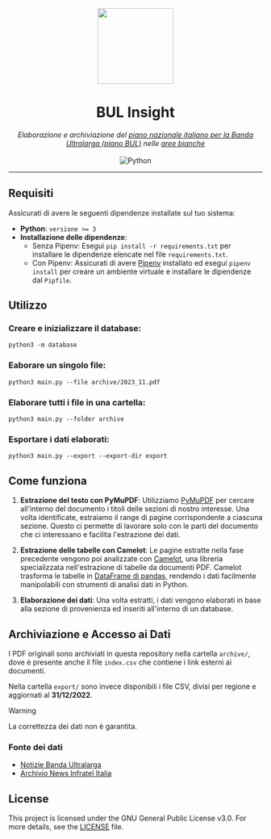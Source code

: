 <div align="center">
  <img src="https://i.imgur.com/2IhIywQ.png" width="150" />
  <h1>BUL Insight</h1>
  <em>Elaborazione e archiviazione del <a href="https://fibra.click/piano-bul/">piano nazionale italiano per la Banda Ultralarga (piano BUL)</a> nelle <a href="https://fibra.click/piano-aree-bianche/">aree bianche</a></em>
  <br>
  <br>
  <img src="https://img.shields.io/badge/Python-3776AB.svg?style=flat&logo=Python&logoColor=white" alt="Python">
</div>

---

## Requisiti

Assicurati di avere le seguenti dipendenze installate sul tuo sistema:

- **Python**: `versione >= 3`
- **Installazione delle dipendenze**:
  - Senza Pipenv: Esegui `pip install -r requirements.txt` per installare le dipendenze elencate nel file `requirements.txt`.
  - Con Pipenv: Assicurati di avere [Pipenv](https://pipenv.pypa.io/en/latest/) installato ed esegui `pipenv install` per creare un ambiente virtuale e installare le dipendenze dal `Pipfile`.

## Utilizzo

### Creare e inizializzare il database:

```
python3 -m database
```

### Eaborare un singolo file:

```
python3 main.py --file archive/2023_11.pdf
```

### Elaborare tutti i file in una cartella:

```
python3 main.py --folder archive
```

### Esportare i dati elaborati:

```
python3 main.py --export --export-dir export
```

## Come funziona

1. **Estrazione del testo con PyMuPDF**: Utilizziamo [PyMuPDF](https://pymupdf.readthedocs.io/en/latest/) per cercare all'interno del documento i titoli delle sezioni di nostro interesse. Una volta identificate, estraiamo il range di pagine corrispondente a ciascuna sezione. Questo ci permette di lavorare solo con le parti del documento che ci interessano e facilita l'estrazione dei dati.

2. **Estrazione delle tabelle con Camelot**: Le pagine estratte nella fase precedente vengono poi analizzate con [Camelot](https://camelot-py.readthedocs.io/en/master/), una libreria specializzata nell'estrazione di tabelle da documenti PDF. Camelot trasforma le tabelle in [DataFrame di pandas](https://pandas.pydata.org/pandas-docs/stable/reference/api/pandas.DataFrame.html), rendendo i dati facilmente manipolabili con strumenti di analisi dati in Python.

3. **Elaborazione dei dati**: Una volta estratti, i dati vengono elaborati in base alla sezione di provenienza ed inseriti all'interno di un database.

## Archiviazione e Accesso ai Dati

I PDF originali sono archiviati in questa repository nella cartella `archive/`, dove è presente anche il file `index.csv` che contiene i link esterni ai documenti.

Nella cartella `export/` sono invece disponibili i file CSV, divisi per regione e aggiornati al **31/12/2022**.

> [!WARNING]
> La correttezza dei dati non è garantita.

### Fonte dei dati

- [Notizie Banda Ultralarga](https://bandaultralarga.italia.it/category/notizie/)
- [Archivio News Infratel Italia](https://www.infratelitalia.it/archivio-news)

## License

This project is licensed under the GNU General Public License v3.0. For more details, see the [LICENSE](https://github.com/zayigo/postfix-to-cloudflare/blob/main/LICENSE) file.
